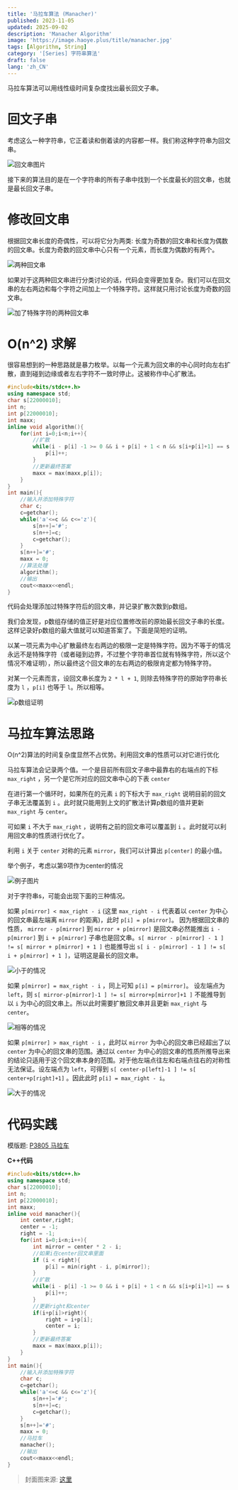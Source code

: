```yaml
---
title: '马拉车算法 (Manacher)'
published: 2023-11-05
updated: 2025-09-02
description: 'Manacher Algorithm'
image: 'https://image.haoye.plus/title/manacher.jpg'
tags: [Algorithm, String]
category: '[Series] 字符串算法'
draft: false 
lang: 'zh_CN'
---
```


马拉车算法可以用线性级时间复杂度找出最长回文子串。

# 回文子串

考虑这么一种字符串，它正着读和倒着读的内容都一样。我们称这种字符串为回文串。

![回文串图片](https://image.haoye.plus/Screenshot%20from%202023-11-04%2020-53-11.png)

接下来的算法目的是在一个字符串的所有子串中找到一个长度最长的回文串，也就是最长回文子串。

# 修改回文串

根据回文串长度的奇偶性，可以将它分为两类: 长度为奇数的回文串和长度为偶数的回文串。长度为奇数的回文串中心只有一个元素，而长度为偶数的有两个。

![两种回文串](https://image.haoye.plus/Screenshot%20from%202023-11-04%2021-07-44.png)

如果对于这两种回文串进行分类讨论的话，代码会变得更加复杂。我们可以在回文串的左右两边和每个字符之间加上一个特殊字符。这样就只用讨论长度为奇数的回文串。

![加了特殊字符的两种回文串](https://image.haoye.plus/Screenshot%20from%202023-11-04%2021-09-42.png)

# O(n^2) 求解

很容易想到的一种思路就是暴力枚举。以每一个元素为回文串的中心同时向左右扩散，直到碰到边缘或者左右字符不一致时停止。这被称作中心扩散法。

```c++
#include<bits/stdc++.h>
using namespace std;
char s[22000010];
int n;
int p[22000010];
int maxx;
inline void algorithm(){
​    for(int i=0;i<n;i++){
​        //扩散
​        while(i - p[i] -1 >= 0 && i + p[i] + 1 < n && s[i+p[i]+1] == s[i-p[i]-1]){
​            p[i]++;
​        }
​        //更新最终答案
​        maxx = max(maxx,p[i]);
​    }
}
int main(){
​    //输入并添加特殊字符
​    char c;
​    c=getchar();
​    while('a'<=c && c<='z'){
​        s[n++]='#';
​        s[n++]=c;
​        c=getchar();
​    }
​    s[n++]='#';
​    maxx = 0;
​    //算法处理
​    algorithm();
​    //输出
​    cout<<maxx<<endl;
}
```

代码会处理添加过特殊字符后的回文串，并记录扩散次数到p数组。

我们会发现，p数组存储的值正好是对应位置修改前的原始最长回文子串的长度。这样记录好p数组的最大值就可以知道答案了。下面是简短的证明。

以某一项元素为中心扩散最终左右两边的极限一定是特殊字符。因为不等于的情况永远不是特殊字符（或者碰到边界，不过整个字符串首位就有特殊字符，所以这个情况不难证明），所以最终这个回文串的左右两边的极限肯定都为特殊字符。

对某一个元素而言，设回文串长度为 `2 * l + 1`, 则除去特殊字符的原始字符串长度为 `l` ，`p[i]` 也等于 `l`。所以相等。

![p数组证明](https://image.haoye.plus/Screenshot%20from%202023-11-06%2008-29-59.png)

# 马拉车算法思路

O(n^2)算法的时间复杂度显然不占优势。利用回文串的性质可以对它进行优化

马拉车算法会记录两个值。一个是目前所有回文子串中最靠右的右端点的下标 `max_right` ，另一个是它所对应的回文串中心的下表 `center`

在进行第一个循环时，如果所在的元素 `i` 的下标大于 `max_right` 说明目前的回文子串无法覆盖到 `i` 。此时就只能用到上文的扩散法计算p数组的值并更新 `max_right` 与 `center`。

可如果 `i` 不大于 `max_right` ，说明有之前的回文串可以覆盖到 `i` 。此时就可以利用回文串的性质进行优化了。

利用 `i` 关于 `center` 对称的元素 `mirror`，我们可以计算出 `p[center]` 的最小值。

举个例子，考虑以第9项作为center的情况

![例子图片](https://image.haoye.plus/Screenshot%20from%202023-11-04%2021-47-35.png)

对于字符串s，可能会出现下面的三种情况。

如果 `p[mirror] < max_right - i` (这里 `max_right - i`  代表着以 `center` 为中心的回文串最左端离 `mirror` 的距离)，此时 `p[i] = p[mirror]`。 因为根据回文串的性质， `mirror - p[mirror]` 到 `mirror + p[mirror]` 是回文串必然能推出 `i - p[mirror]` 到 `i + p[mirror]` 子串也是回文串。`s[ mirror - p[mirror] - 1 ] != s[ mirror + p[mirror] + 1 ]` 也能推导出 `s[ i - p[mirror] - 1 ] != s[ i + p[mirror] + 1 ]`，证明这是最长的回文串。

![小于的情况](https://image.haoye.plus/Screenshot%20from%202023-11-04%2022-02-32.png)

如果 `p[mirror] = max_right - i` ，同上可知 `p[i] = p[mirror]`。 设左端点为 `left`，则 `s[ mirror-p[mirror]-1 ] != s[ mirror+p[mirror]+1 ]` 不能推导到以 `i` 为中心的回文串上。所以此时需要扩散回文串并且更新 `max_right` 与 `center`。

![相等的情况](https://image.haoye.plus/Screenshot%20from%202023-11-04%2021-58-32.png)

如果 `p[mirror] > max_right - i` ，此时以 `mirror` 为中心的回文串已经超出了以 `center` 为中心的回文串的范围。通过以 `center` 为中心的回文串的性质所推导出来的结论只适用于这个回文串本身的范围。对于他左端点往左和右端点往右的对称性无法保证。设左端点为 `left`，可得到 `s[ center-p[left]-1 ] != s[ center+p[right]+1]` 。因此此时 `p[i] = max_right - i`。

![大于的情况](https://image.haoye.plus/Screenshot%20from%202023-11-04%2022-04-34.png)

# 代码实践

模版题: [P3805 马拉车](https://www.luogu.com.cn/problem/P3805)

**C++代码**

```c++
#include<bits/stdc++.h>
using namespace std;
char s[22000010];
int n;
int p[22000010];
int maxx;
inline void manacher(){
​    int center,right;
​    center = -1;
​    right = -1;
​    for(int i=0;i<n;i++){
​        int mirror = center * 2 - i;
​        //如果i在center回文串里面
​        if (i < right){
​            p[i] = min(right - i, p[mirror]);
​        }
​        //扩散
​        while(i - p[i] -1 >= 0 && i + p[i] + 1 < n && s[i+p[i]+1] == s[i-p[i]-1]){
​            p[i]++;
​        }
​        //更新right和center
​        if(i+p[i]>right){
​            right = i+p[i];
​            center = i;
​        }
​        //更新最终答案
​        maxx = max(maxx,p[i]);
​    }
}
int main(){
​    //输入并添加特殊字符
​    char c;
​    c=getchar();
​    while('a'<=c && c<='z'){
​        s[n++]='#';
​        s[n++]=c;
​        c=getchar();
​    }
​    s[n++]='#';
​    maxx = 0;
​    //马拉车
​    manacher();
​    //输出
​    cout<<maxx<<endl;
}
```

> 封面图来源: [这里](https://unsplash.com/s/photos/horse)